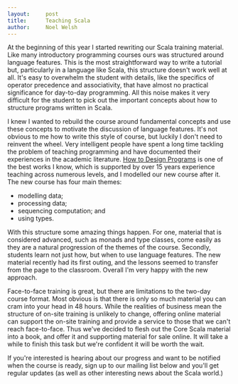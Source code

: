 ```yaml
---
layout:     post
title:      Teaching Scala
author:     Noel Welsh
---
```


At the beginning of this year I started rewriting our Scala training material. Like many introductory programming courses ours was structured around language features. This is the most straightforward way to write a tutorial but, particularly in a language like Scala, this structure doesn't work well at all. It's easy to overwhelm the student with details, like the specifics of operator precedence and associativity, that have almost no practical significance for day-to-day programming. All this noise makes it very difficult for the student to pick out the important concepts about how to structure programs written in Scala.

<!-- break -->

I knew I wanted to rebuild the course around fundamental concepts and use these concepts to motivate the discussion of language features. It's not obvious to me how to write this style of course, but luckily I don't need to reinvent the wheel. Very intelligent people have spent a long time tackling the problem of teaching programming and have documented their experiences in the academic literature. [How to Design Programs](http://htdp.org) is one of the best works I know, which is supported by over 15 years experience teaching across numerous levels, and I modelled our new course after it. The new course has four main themes:

- modelling data;
- processing data;
- sequencing computation; and
- using types.

With this structure some amazing things happen. For one, material that is considered advanced, such as monads and type classes, come easily as they are a natural progression of the themes of the course. Secondly, students learn not just how, but when to use language features. The new material recently had its first outing, and the lessons seemed to transfer from the page to the classroom. Overall I'm very happy with the new approach.

Face-to-face training is great, but there are limitations to the two-day course format. Most obvious is that there is only so much material you can cram into your head in 48 hours. While the realities of business mean the structure of on-site training is unlikely to change, offering online material can support the on-site training and provide a service to those that we can't reach face-to-face. Thus we've decided to flesh out the Core Scala material into a book, and offer it and supporting material for sale online. It will take a while to finish this task but we're confident it will be worth the wait.

If you're interested is hearing about our progress and want to be notified when the course is ready, sign up to our mailing list below and you'll get regular updates (as well as other interesting news about the Scala world.)
